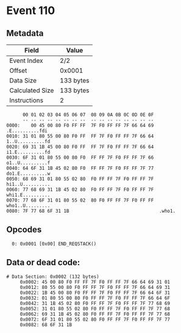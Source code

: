 # Event 110

## Metadata

| Field           | Value     |
|-----------------|-----------|
| Event Index     | 2/2       |
| Offset          | 0x0001    |
| Data Size       | 133 bytes |
| Calculated Size | 133 bytes |
| Instructions    | 2         |

```
      00 01 02 03 04 05 06 07  08 09 0A 0B 0C 0D 0E 0F
      -- -- -- -- -- -- -- --  -- -- -- -- -- -- -- --
0000:    00 45 00 80 F0 FF FF  7F F0 FF FF 7F 66 64 69   .E..........fdi
0010: 31 01 80 55 00 80 F0 FF  FF 7F F0 FF FF 7F 66 64  1..U..........fd
0020: 69 31 1B 45 00 80 F0 FF  FF 7F F0 FF FF 7F 66 64  i1.E..........fd
0030: 6F 31 01 80 55 00 80 F0  FF FF 7F F0 FF FF 7F 66  o1..U..........f
0040: 64 6F 31 1B 45 02 80 F0  FF FF 7F F0 FF FF 7F 77  do1.E..........w
0050: 68 69 31 01 80 55 02 80  F0 FF FF 7F F0 FF FF 7F  hi1..U..........
0060: 77 68 69 31 1B 45 02 80  F0 FF FF 7F F0 FF FF 7F  whi1.E..........
0070: 77 68 6F 31 01 80 55 02  80 F0 FF FF 7F F0 FF FF  who1..U.........
0080: 7F 77 68 6F 31 1B                                 .who1.          
```

## Opcodes

```
  0: 0x0001 [0x00] END_REQSTACK()
```

## Data or dead code:

```
# Data Section: 0x0002 (132 bytes)
     0x0002: 45 00 80 F0 FF FF 7F F0 FF FF 7F 66 64 69 31 01
     0x0012: 80 55 00 80 F0 FF FF 7F F0 FF FF 7F 66 64 69 31
     0x0022: 1B 45 00 80 F0 FF FF 7F F0 FF FF 7F 66 64 6F 31
     0x0032: 01 80 55 00 80 F0 FF FF 7F F0 FF FF 7F 66 64 6F
     0x0042: 31 1B 45 02 80 F0 FF FF 7F F0 FF FF 7F 77 68 69
     0x0052: 31 01 80 55 02 80 F0 FF FF 7F F0 FF FF 7F 77 68
     0x0062: 69 31 1B 45 02 80 F0 FF FF 7F F0 FF FF 7F 77 68
     0x0072: 6F 31 01 80 55 02 80 F0 FF FF 7F F0 FF FF 7F 77
     0x0082: 68 6F 31 1B
```